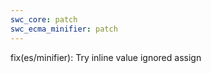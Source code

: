 ```yaml
---
swc_core: patch
swc_ecma_minifier: patch
---
```


fix(es/minifier): Try inline value ignored assign
